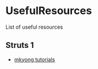 UsefulResources
===============

List of useful resources


Struts 1
--------

* [mkyong tutorials](http://www.mkyong.com/tutorials/struts-tutorials/)
